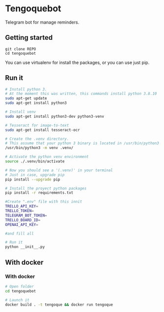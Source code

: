 # Tengoquebot
Telegram bot for manage reminders.

## Getting started
```
git clone REPO
cd tengoquebot

```

You can use virtualenv for install the packages, or you can use just pip.

## Run it

```bash
# Install python 3.
# At the moment this was written, this commands install python 3.8.10
sudo apt-get update
sudo apt-get install python3

# Install venv
sudo apt-get install python3-dev python3-venv

# Tesseract for image-to-text
sudo apt-get install tesseract-ocr

# Create the .venv directory.
# This assume that your python 3 binary is located in /usr/bin/python3
/usr/bin/python3 -m venv .venv/

# Activate the python venv environment
source ./.venv/bin/activate

# Now you should see a '(.venv)' in your terminal
# Just in case, upgrade pip
pip install --upgrade pip

# Install the proyect python packages
pip install -r requirements.txt

#Create ".env" file with this innit
TRELLO_API_KEY=
TRELLO_TOKEN=
TELEGRAM_BOT_TOKEN=
TRELLO_BOARD_ID=
OPENAI_API_KEY=

#and fill all

# Run it
python __init__.py
```

## With docker

### With docker

```bash
# Open folder
cd tengoquebot

# Launch it
docker build . -t tengoque && docker run tengoque
```
